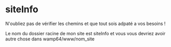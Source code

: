 # siteInfo
N'oubliez pas de vérifier les chemins et que tout sois adpaté a vos besoins !

Le nom du dossier racine de mon site est siteInfo et vous vous devriez avoir autre chose dans wamp64/www/nom_site

